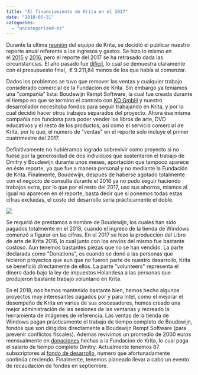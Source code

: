 ```yaml
---
title: "El financiamiento de Krita en el 2017"
date: "2018-05-31"
categories: 
  - "uncategorized-es"
---
```


Durante la ultima [reunión](https://krita.org/es/item/maraton-de-desarrollo-reunion-de-krita-2018/) del equipo de Krita, se decidió el publicar nuestro reporte anual referente a los ingresos y gastos. Se hizo lo mismo en el [2015](https://krita.org/en/item/funding-krita/) y [2016](https://krita.org/en/item/funding-kritas-development/), pero el reporte del 2017 se ha retrasado dada las circunstancias. El año pasado fue [difícil](https://krita.org/es/item/gracias-por-tu-ayuda/), lo cual se demuestra claramente con el presupuesto final,  € 9.211,84 menos de los que había al comenzar.

Dados los problemas se tuvo que remover las ventas y cualquier trabajo considerado comercial de la Fundación de Krita. Sin embargo ya teníamos una "compañía" lista: Boudewijn Rempt Software, la cual fue creada durante el tiempo en que se termino el contrato con [KO GmbH](https://krita.org/en/item/krita-and-ko-gmbh/) y nuestro desarrollador necesitaba fondos para seguir trabajando en Krita, y por lo cual decidió hacer otros trabajos separados del proyecto. Ahora ésa misma compañía nos funciona para poder vender los libros de arte, DVD educativos y el resto de los productos, así como el servicio comercial de Krita, por lo que, el numero de "ventas" en el reporte solo incluye el primer cuatrimestre del 2017.

Definitivamente no hubiéramos logrado sobrevivir como proyecto si no fuese por la generosidad de dos individuos que sustentaron el trabajo de Dmitry y Boudewijn durante unos meses, aportación que tampoco aparece en éste reporte, ya que fue a manera personal y no mediante la Fundación de Krita. Finalmente, Boudewijn, después de haberse agotado totalmente con el negocio de consulta durante el 2016 ya no pudo seguir haciendo trabajos extra, por lo que por el resto del 2017, uso sus ahorros, mismos al igual no aparecen en el reporte, basta decir que si ponemos todas estas cifras excluidas, el costo del desarrollo seria prácticamente el doble.

[![](/images/posts/2018/2017_krita_foundation_statement.png)](/images/posts/2018/2017_krita_foundation_statement.png)

Se requirió de prestamos a nombre de Boudewijn, los cuales han sido pagados totalmente en el 2018, cuando el ingreso de la tienda de Windows comenzó a figurar en las cifras. En el 2017 se hizo la producción del Libro de arte de Krita 2016, lo cual junto con los envíos del mismo fue bastante costoso. Aun tenemos bastantes piezas que no se han vendido. La parte declarada como "Donations", es cuando se donó a las personas que hicieron proyectos que aun que no fueron parte de nuestro desarrollo, Krita se benefició directamente de ellos. La parte "volunteers" representa el dinero dado bajo la ley de impuestos Holandesa a las personas que produjeron bastante trabajo voluntario en Krita.

En el 2018, nos hemos mantenido bastante bien, hemos hecho algunos proyectos muy interesantes pagados por y para Intel, como el mejorar el desempeño de Krita en varios de sus procesadores, hemos creado una mejor administración de las sesiones de las ventanas y recreado la herramienta de imágenes de referencia. Las ventas de la tienda de Windows pagan prácticamente el trabajo de tiempo completo de Boudewijn, fondos que son dirigidos directamente a Boudewijn Rempt Software (para prevenir conflictos fiscales). Ademas revivimos un promedio de 2000 euros mensualmente en [donaciones](https://krita.org/en/support-us/donations/) hechas a la Fundacion de Krita, lo cual paga el salario de tiempo completo Dmitry. Actualmente tenemos 87 subscriptores al [fondo de desarrollo](https://krita.org/en/support-us/monthly-subscription/), numero que afortunadamente continúa creciendo. Finalmente, tenemos planeado llevar a cabo un evento de recaudación de fondos en septiembre.
